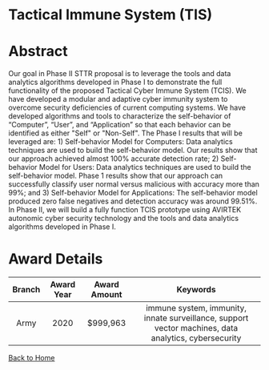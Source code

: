 
Tactical Immune System (TIS)
============================

# Abstract


Our goal in Phase II STTR proposal is to leverage the tools and data analytics algorithms developed in Phase I to demonstrate the full functionality of the proposed Tactical Cyber Immune System (TCIS). We have developed a modular and adaptive cyber immunity system to overcome security deficiencies of current computing systems. We have developed algorithms and tools to characterize the self-behavior of “Computer”, “User”, and “Application” so that each behavior can be identified as either "Self" or "Non-Self". The Phase I results that will be leveraged are: 1) Self-behavior Model for Computers: Data analytics techniques are used to build the self-behavior model. Our results show that our approach achieved almost 100% accurate detection rate; 2) Self-behavior Model for Users: Data analytics techniques are used to build the self-behavior model. Phase 1 results show that our approach can successfully classify user normal versus malicious with accuracy more than 99%; and 3) Self-behavior Model for Applications: The self-behavior model produced zero false negatives and detection accuracy was around 99.51%. In Phase II, we will build a fully function TCIS prototype using AVIRTEK autonomic cyber security technology and the tools and data analytics algorithms developed in Phase I.  

# Award Details

|Branch|Award Year|Award Amount|Keywords|
| :---: | :---: | :---: | :---: |
|Army|2020|$999,963|immune system, immunity, innate surveillance, support vector machines, data analytics, cybersecurity|
  
  


[Back to Home](https://github.com/chrischow/dod_sbir_awards#1106)